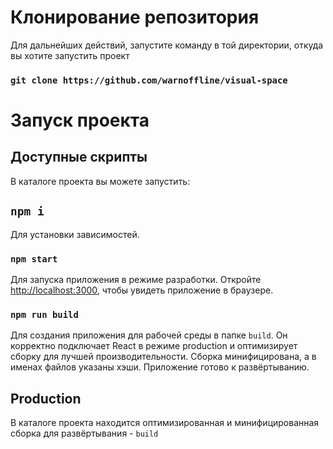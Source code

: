 # Клонирование репозитория

Для дальнейших действий, запустите команду в той директории, откуда вы хотите запустить проект

### `git clone https://github.com/warnoffline/visual-space`

# Запуск проекта

## Доступные скрипты

В каталоге проекта вы можете запустить:

## `npm i`

Для установки зависимостей.

### `npm start`

Для запуска приложения в режиме разработки.
Откройте [http://localhost:3000](http://localhost:3000), чтобы увидеть приложение в браузере.

### `npm run build`

Для создания приложения для рабочей среды в папке `build`.
Он корректно подключает React в режиме production и оптимизирует сборку для лучшей производительности.
Сборка минифицирована, а в именах файлов указаны хэши.
Приложение готово к развёртыванию.

## Production 

В каталоге проекта находится оптимизированная и минифицированная сборка для развёртывания - `build`